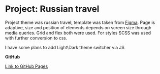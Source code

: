 # Project: Russian travel

Project theme was russian travel, template was taken from [Figma](https://www.figma.com/file/5S2WSbEFL6awjVWJ0NWL8Q/Sprint-3_-Russia-_-desktop-mobile?node-id=28503%3A0).
Page is adaptive, size and position of elements depends on screen size through media queries. Grid and flex both were used.
For styles SCSS was used with further conversion to css.

I have some plans to add Light\Dark theme switcher via JS.

**GitHub**

[Link to GitHub Pages](https://iluxmas.github.io/russian-travel/index.html)
